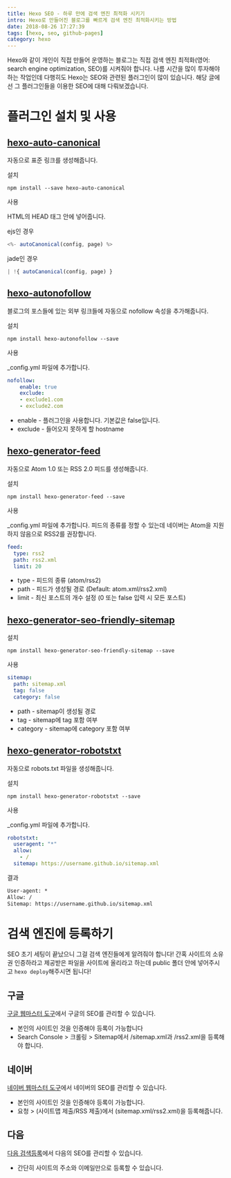 ```yaml
---
title: Hexo SEO - 하루 만에 검색 엔진 최적화 시키기
intro: Hexo로 만들어진 블로그를 빠르게 검색 엔진 최적화시키는 방법
date: 2018-08-26 17:27:39
tags: [hexo, seo, github-pages]
category: hexo
---
```

Hexo와 같이 개인이 직접 만들어 운영하는 블로그는 직접 검색 엔진 최적화(영어: search engine optimization, SEO)를 시켜줘야 합니다. 나름 시간을 많이 투자해야 하는 작업인데 다행히도 Hexo는 SEO와 관련된 플러그인이 많이 있습니다. 해당 글에선 그 플러그인들을 이용한 SEO에 대해 다뤄보겠습니다.

# 플러그인 설치 및 사용

## [hexo-auto-canonical](https://github.com/HyunSeob/hexo-auto-canonical)

자동으로 표준 링크를 생성해줍니다.

설치

```console
npm install --save hexo-auto-canonical
```

사용

HTML의 HEAD 태그 안에 넣어줍니다.

ejs인 경우

```js
<%- autoCanonical(config, page) %>
```

jade인 경우

```js
| !{ autoCanonical(config, page) }
```

## [hexo-autonofollow](https://github.com/liuzc/hexo-autonofollow)

블로그의 포스들에 있는 외부 링크들에 자동으로 nofollow 속성을 추가해줍니다.

설치

```console
npm install hexo-autonofollow --save
```

사용

_config.yml 파일에 추가합니다.

```yml
nofollow:
    enable: true
    exclude:
    - exclude1.com
    - exclude2.com
```

- enable - 플러그인을 사용합니다. 기본값은 false입니다.
- exclude - 들어오지 못하게 할 hostname

## [hexo-generator-feed](https://github.com/hexojs/hexo-generator-feed)

자동으로 Atom 1.0 또는 RSS 2.0 피드를 생성해줍니다.

설치

```console
npm install hexo-generator-feed --save
```

사용

_config.yml 파일에 추가합니다. 피드의 종류를 정할 수 있는데 네이버는 Atom을 지원하지 않음으로 RSS2를 권장합니다.

```yml
feed:
  type: rss2
  path: rss2.xml
  limit: 20
```

- type - 피드의 종류 (atom/rss2)
- path - 피드가 생성될 경로 (Default: atom.xml/rss2.xml)
- limit - 최신 포스트의 개수 설정 (0 또는 false 입력 시 모든 포스트)

## [hexo-generator-seo-friendly-sitemap](https://github.com/ludoviclefevre/hexo-generator-seo-friendly-sitemap)

설치

```console
npm install hexo-generator-seo-friendly-sitemap --save
```

사용

```yml
sitemap:
  path: sitemap.xml
  tag: false
  category: false
```

- path - sitemap이 생성될 경로
- tag - sitemap에 tag 포함 여부
- category - sitemap에 category 포함 여부

## [hexo-generator-robotstxt](https://github.com/leecrossley/hexo-generator-robotstxt)

자동으로 robots.txt 파일을 생성해줍니다.

설치

```console
npm install hexo-generator-robotstxt --save
```

사용

_config.yml 파일에 추가합니다.

```yml
robotstxt:
  useragent: "*"
  allow:
    - /
  sitemap: https://username.github.io/sitemap.xml
```

결과

```html
User-agent: *
Allow: /
Sitemap: https://username.github.io/sitemap.xml
```

# 검색 엔진에 등록하기

SEO 초기 세팅이 끝났으니 그걸 검색 엔진들에게 알려줘야 합니다! 간혹 사이트의 소유권 인증하라고 제공받은 파일을 사이트에 올리라고 하는데 public 폴더 안에 넣어주시고 `hexo deploy`해주시면 됩니다!

## 구글

[구글 웹마스터 도구](https://www.google.com/webmasters/tools/home?hl=ko)에서 구글의 SEO를 관리할 수 있습니다.

- 본인의 사이트인 것을 인증해야 등록이 가능합니다
- Search Console > 크롤링 > Sitemap에서 /sitemap.xml과 /rss2.xml을 등록해야 합니다.

## 네이버

[네이버 웹마스터 도구](https://webmastertool.naver.com/)에서 네이버의 SEO를 관리할 수 있습니다.

- 본인의 사이트인 것을 인증해야 등록이 가능합니다.
- 요청 > (사이트맵 제출/RSS 제출)에서 (sitemap.xml/rss2.xml)을 등록해줍니다.

## 다음

[다음 검색등록](https://register.search.daum.net/index.daum)에서 다음의 SEO를 관리할 수 있습니다.

- 간단히 사이트의 주소와 이메일만으로 등록할 수 있습니다.